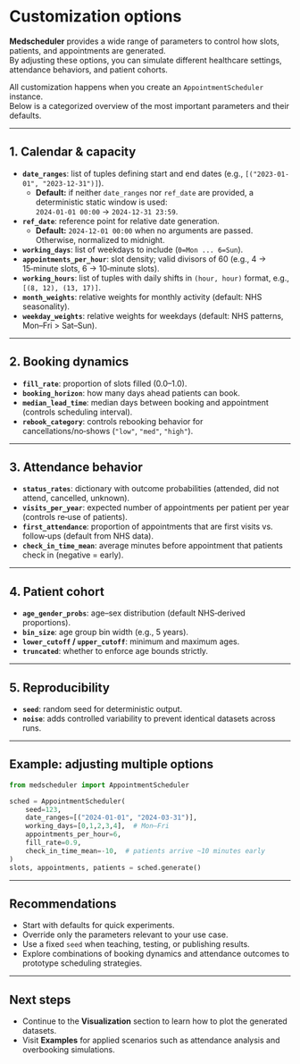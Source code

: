 # Customization options

**Medscheduler** provides a wide range of parameters to control how slots, patients, and appointments are generated.  
By adjusting these options, you can simulate different healthcare settings, attendance behaviors, and patient cohorts.

All customization happens when you create an `AppointmentScheduler` instance.  
Below is a categorized overview of the most important parameters and their defaults.

---

## 1. Calendar & capacity

- **`date_ranges`**: list of tuples defining start and end dates (e.g., `[("2023-01-01", "2023-12-31")]`).  
  - **Default:** if neither `date_ranges` nor `ref_date` are provided, a deterministic static window is used:  
    `2024-01-01 00:00` → `2024-12-31 23:59`.  
- **`ref_date`**: reference point for relative date generation.  
  - **Default:** `2024-12-01 00:00` when no arguments are passed. Otherwise, normalized to midnight.  
- **`working_days`**: list of weekdays to include (`0=Mon ... 6=Sun`).  
- **`appointments_per_hour`**: slot density; valid divisors of 60 (e.g., 4 → 15‑minute slots, 6 → 10‑minute slots).  
- **`working_hours`**: list of tuples with daily shifts in `(hour, hour)` format, e.g., `[(8, 12), (13, 17)]`.  
- **`month_weights`**: relative weights for monthly activity (default: NHS seasonality).  
- **`weekday_weights`**: relative weights for weekdays (default: NHS patterns, Mon–Fri > Sat–Sun).  

---

## 2. Booking dynamics

- **`fill_rate`**: proportion of slots filled (0.0–1.0).  
- **`booking_horizon`**: how many days ahead patients can book.  
- **`median_lead_time`**: median days between booking and appointment (controls scheduling interval).  
- **`rebook_category`**: controls rebooking behavior for cancellations/no‑shows (`"low"`, `"med"`, `"high"`).  

---

## 3. Attendance behavior

- **`status_rates`**: dictionary with outcome probabilities (attended, did not attend, cancelled, unknown).  
- **`visits_per_year`**: expected number of appointments per patient per year (controls re‑use of patients).  
- **`first_attendance`**: proportion of appointments that are first visits vs. follow‑ups (default from NHS data).  
- **`check_in_time_mean`**: average minutes before appointment that patients check in (negative = early).  

---

## 4. Patient cohort

- **`age_gender_probs`**: age–sex distribution (default NHS‑derived proportions).  
- **`bin_size`**: age group bin width (e.g., 5 years).  
- **`lower_cutoff` / `upper_cutoff`**: minimum and maximum ages.  
- **`truncated`**: whether to enforce age bounds strictly.  

---

## 5. Reproducibility

- **`seed`**: random seed for deterministic output.  
- **`noise`**: adds controlled variability to prevent identical datasets across runs.  

---

## Example: adjusting multiple options

```python
from medscheduler import AppointmentScheduler

sched = AppointmentScheduler(
    seed=123,
    date_ranges=[("2024-01-01", "2024-03-31")],
    working_days=[0,1,2,3,4],  # Mon–Fri
    appointments_per_hour=6,
    fill_rate=0.9,
    check_in_time_mean=-10,  # patients arrive ~10 minutes early
)
slots, appointments, patients = sched.generate()
```

---

## Recommendations

- Start with defaults for quick experiments.  
- Override only the parameters relevant to your use case.  
- Use a fixed `seed` when teaching, testing, or publishing results.  
- Explore combinations of booking dynamics and attendance outcomes to prototype scheduling strategies.

---

## Next steps

- Continue to the **Visualization** section to learn how to plot the generated datasets.  
- Visit **Examples** for applied scenarios such as attendance analysis and overbooking simulations.  
